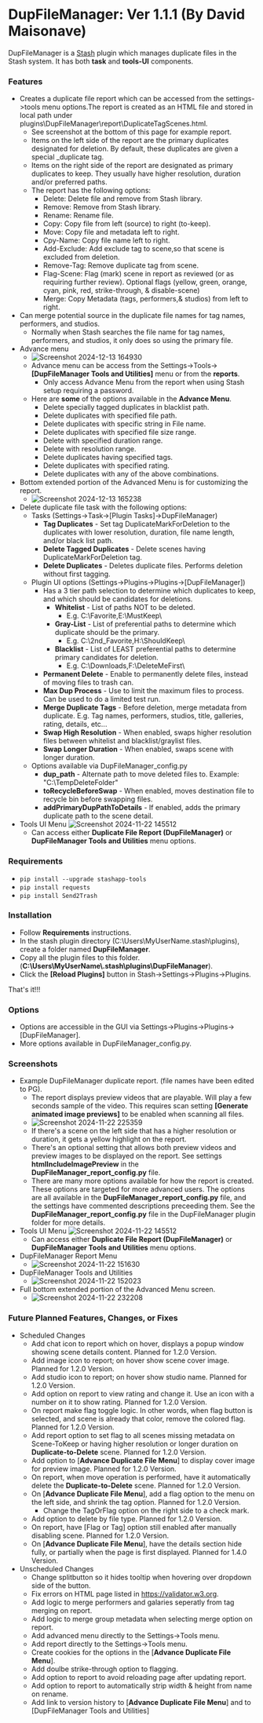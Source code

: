 # DupFileManager: Ver 1.1.1 (By David Maisonave)

DupFileManager is a [Stash](https://github.com/stashapp/stash) plugin which manages duplicate files in the Stash system.
It has both **task** and **tools-UI** components.

### Features

- Creates a duplicate file report which can be accessed from the settings->tools menu options.The report is created as an HTML file and stored in local path under plugins\DupFileManager\report\DuplicateTagScenes.html.
  - See screenshot at the bottom of this page for example report.
  - Items on the left side of the report are the primary duplicates designated for deletion. By default, these duplicates are given a special _duplicate tag.
  - Items on the right side of the report are designated as primary duplicates to keep. They usually have higher resolution, duration and/or preferred paths.
  - The report has the following options:
    - Delete: Delete file and remove from Stash library.
    - Remove: Remove from Stash library.
    - Rename: Rename file.
    - Copy: Copy file from left (source) to right (to-keep).
    - Move: Copy file and metadata left to right.
    - Cpy-Name: Copy file name left to right.
    - Add-Exclude: Add exclude tag to scene,so that scene is excluded from deletion.
    - Remove-Tag: Remove duplicate tag from scene.
    - Flag-Scene: Flag (mark) scene in report as reviewed (or as requiring further review). Optional flags (yellow, green, orange, cyan, pink, red, strike-through, & disable-scene)
    - Merge: Copy Metadata (tags, performers,& studios) from left to right.
- Can merge potential source in the duplicate file names for tag names, performers, and studios.
  - Normally when Stash searches the file name for tag names, performers, and studios, it only does so using the primary file.
- Advance menu
  - ![Screenshot 2024-12-13 164930](https://github.com/user-attachments/assets/10098a4d-de2f-4e83-94ce-5988c5935404)
  - Advance menu can be access from the Settings->Tools->**[DupFileManager Tools and Utilities]** menu or from the **reports**.
    - Only access Advance Menu from the report when using Stash setup requiring a password.
  - Here are **some** of the options available in the **Advance Menu**.
    - Delete specially tagged duplicates in blacklist path.
    - Delete duplicates with specified file path.
    - Delete duplicates with specific string in File name.
    - Delete duplicates with specified file size range.
    - Delete with specified duration range.
    - Delete with resolution range.
    - Delete duplicates having specified tags.
    - Delete duplicates with specified rating.
    - Delete duplicates with any of the above combinations.
- Bottom extended portion of the Advanced Menu is for customizing the report.
  - ![Screenshot 2024-12-13 165238](https://github.com/user-attachments/assets/9ba9ab12-cd60-4be4-bc26-6ffe76a68edc)
- Delete duplicate file task with the following options:
  - Tasks (Settings->Task->[Plugin Tasks]->DupFileManager)
    - **Tag Duplicates** - Set tag DuplicateMarkForDeletion to the duplicates with lower resolution, duration, file name length, and/or black list path.
    - **Delete Tagged Duplicates** - Delete scenes having DuplicateMarkForDeletion tag.
    - **Delete Duplicates** - Deletes duplicate files. Performs deletion without first tagging.
  - Plugin UI options (Settings->Plugins->Plugins->[DupFileManager])
    - Has a 3 tier path selection to determine which duplicates to keep, and which should be candidates for deletions.
      - **Whitelist** - List of paths NOT to be deleted. 
        - E.g. C:\Favorite\,E:\MustKeep\
      - **Gray-List** - List of preferential paths to determine which duplicate should be the primary. 
        - E.g. C:\2nd_Favorite\,H:\ShouldKeep\
      - **Blacklist** - List of LEAST preferential paths to determine primary candidates for deletion. 
        - E.g. C:\Downloads\,F:\DeleteMeFirst\
    - **Permanent Delete** - Enable to permanently delete files, instead of moving files to trash can.
    - **Max Dup Process** - Use to limit the maximum files to process. Can be used to do a limited test run.
    - **Merge Duplicate Tags** - Before deletion, merge metadata from duplicate. E.g. Tag names, performers, studios, title, galleries, rating, details, etc...
    - **Swap High Resolution** - When enabled, swaps higher resolution files between whitelist and blacklist/graylist files.
    - **Swap Longer Duration** - When enabled, swaps scene with longer duration.
  - Options available via DupFileManager_config.py
    - **dup_path** - Alternate path to move deleted files to. Example: "C:\TempDeleteFolder"
    - **toRecycleBeforeSwap** - When enabled, moves destination file to recycle bin before swapping files.
    - **addPrimaryDupPathToDetails** - If enabled, adds the primary duplicate path to the scene detail.
- Tools UI Menu
![Screenshot 2024-11-22 145512](https://github.com/user-attachments/assets/03e166eb-ddaa-4eb8-8160-4c9180ca1323)
  - Can access either **Duplicate File Report (DupFileManager)** or **DupFileManager Tools and Utilities** menu options.
### Requirements

- `pip install --upgrade stashapp-tools`
- `pip install requests`
- `pip install Send2Trash`

### Installation

- Follow **Requirements** instructions.
- In the stash plugin directory (C:\Users\MyUserName\.stash\plugins), create a folder named **DupFileManager**.
- Copy all the plugin files to this folder.(**C:\Users\MyUserName\\.stash\plugins\DupFileManager**).
- Click the **[Reload Plugins]** button in Stash->Settings->Plugins->Plugins.

That's it!!!

### Options

- Options are accessible in the GUI via Settings->Plugins->Plugins->[DupFileManager].
- More options available in DupFileManager_config.py.

### Screenshots

- Example DupFileManager duplicate report. (file names have been edited to PG).
  - The report displays preview videos that are playable. Will play a few seconds sample of the video. This requires scan setting **[Generate animated image previews]** to be enabled when scanning all files.
  - ![Screenshot 2024-11-22 225359](https://github.com/user-attachments/assets/dc705b24-e2d7-4663-92fd-1516aa7aacf5)
  - If there's a scene on the left side that has a higher resolution or duration, it gets a yellow highlight on the report.
  - There's an optional setting that allows both preview videos and preview images to be displayed on the report. See settings **htmlIncludeImagePreview** in the **DupFileManager_report_config.py** file.
  - There are many more options available for how the report is created. These options are targeted for more advanced users.  The options are all available in the **DupFileManager_report_config.py** file, and the settings have commented descriptions preceeding them. See the **DupFileManager_report_config.py** file in the DupFileManager plugin folder for more details.
- Tools UI Menu
![Screenshot 2024-11-22 145512](https://github.com/user-attachments/assets/03e166eb-ddaa-4eb8-8160-4c9180ca1323)
  - Can access either **Duplicate File Report (DupFileManager)** or **DupFileManager Tools and Utilities** menu options.
- DupFileManager Report Menu
  - ![Screenshot 2024-11-22 151630](https://github.com/user-attachments/assets/834ee60f-1a4a-4a3e-bbf7-23aeca2bda1f)
- DupFileManager Tools and Utilities
  - ![Screenshot 2024-11-22 152023](https://github.com/user-attachments/assets/4daaea9e-f603-4619-b536-e6609135bab1)
- Full bottom extended portion of the Advanced Menu screen.
  - ![Screenshot 2024-11-22 232208](https://github.com/user-attachments/assets/bf1f3021-3a8c-4875-9737-60ee3d7fe675)

### Future Planned Features, Changes, or Fixes
- Scheduled Changes
  - Add chat icon to report which on hover, displays a popup window showing scene details content. Planned for 1.2.0 Version.
  - Add image icon to report; on hover show scene cover image. Planned for 1.2.0 Version.
  - Add studio icon to report; on hover show studio name. Planned for 1.2.0 Version.
  - Add option on report to view rating and change it. Use an icon with a number on it to show rating. Planned for 1.2.0 Version.
  - On report make flag toggle logic. In other words, when flag button is selected, and scene is already that color, remove the colored flag. Planned for 1.2.0 Version.
  - Add report option to set flag to all scenes missing metadata on Scene-ToKeep or having higher resolution or longer duration on **Duplicate-to-Delete** scene. Planned for 1.2.0 Version.
  - Add option to [**Advance Duplicate File Menu**] to display cover image for preview image. Planned for 1.2.0 Version.
  - On report, when move operation is performed, have it automatically delete the **Duplicate-to-Delete** scene. Planned for 1.2.0 Version.
  - On [**Advance Duplicate File Menu**], add a flag option to the menu on the left side, and shrink the tag option. Planned for 1.2.0 Version.
    - Change the TagOrFlag option on the right side to a check mark.
  - Add option to delete by file type. Planned for 1.2.0 Version.
  - On report, have [Flag or Tag] option still enabled after manually disabling scene. Planned for 1.2.0 Version.
  - On [**Advance Duplicate File Menu**], have the details section hide fully, or partially when the page is first displayed. Planned for 1.4.0 Version.
- Unscheduled Changes
  - Change splitbutton so it hides tooltip when hovering over dropdown side of the button.
  - Fix errors on HTML page listed in https://validator.w3.org.
  - Add logic to merge performers and galaries seperatly from tag merging on report.
  - Add logic to merge group metadata when selecting merge option on report.
  - Add advanced menu directly to the Settings->Tools menu.
  - Add report directly to the Settings->Tools menu.
  - Create cookies for the options in the [**Advance Duplicate File Menu**].
  - Add doulbe strike-through option to flagging.
  - Add option to report to avoid reloading page after updating report.
  - Add option to report to automatically strip width & height from name on rename.
  - Add link to version history to [**Advance Duplicate File Menu**] and to [DupFileManager Tools and Utilities]
    
  

